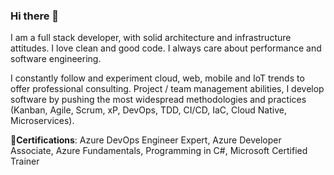 ### Hi there 👋

I am a full stack developer, with solid architecture and infrastructure attitudes. I love clean and good code. I always care about performance and software engineering.

I constantly follow and experiment cloud, web, mobile and IoT trends to offer professional consulting. Project / team management abilities, I develop software by pushing the most widespread methodologies and practices (Kanban, Agile, Scrum, xP, DevOps, TDD, CI/CD, IaC, Cloud Native, Microservices).

:notebook_with_decorative_cover:**Certifications**: 
Azure DevOps Engineer Expert, Azure Developer Associate, Azure Fundamentals, Programming in C#, Microsoft Certified Trainer

